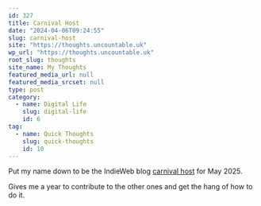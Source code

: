 ```yaml
---
id: 327
title: Carnival Host
date: "2024-04-06T09:24:55"
slug: carnival-host
site: "https://thoughts.uncountable.uk"
wp_url: "https://thoughts.uncountable.uk"
root_slug: thoughts
site_name: My Thoughts
featured_media_url: null
featured_media_srcset: null
type: post
category:
  - name: Digital Life
    slug: digital-life
    id: 6
tag:
  - name: Quick Thoughts
    slug: quick-thoughts
    id: 10
---
```



<p>Put my name down to be the IndieWeb blog <a href="https://indieweb.org/indieweb-carnival#The_List_of_Future_Hosts">carnival host</a> for May 2025.</p>



<p>Gives me a year to contribute to the other ones and get the hang of how to do it.</p>
